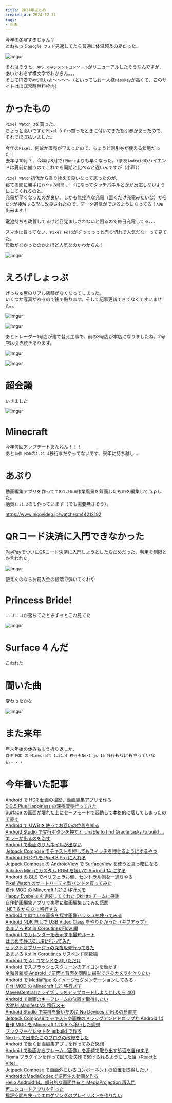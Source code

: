 ```yaml
---
title: 2024年まとめ
created_at: 2024-12-31
tags:
- 年末
---
```

今年の冬寒すぎじゃん？  
とおもって`Google フォト`見返してたら普通に体温超えの夏だった。

![Imgur](https://imgur.com/fLZUau5.png)

それはそうと、`AWS マネジメントコンソール`がリニューアルしたそうなんですが、あいかわらず横文字でわからん。。。  
そして円安で`AWS`高いよ～～～～（といってもお一人様`Misskey`が高くて、このサイトはほぼ常時無料枠内）

# かったもの
`Pixel Watch 3`を買った、  
ちょっと高いですが`Pixel 8 Pro`買ったときに付いてきた割引券があったので、それでほぼ払いました。  

今年の`Pixel`、何故か販売が早まったので、ちょうど割引券が使える状態だった！  
去年は10月？、今年は8月で`iPhone`よりも早くなった。（まあ`Android`のハイエンドは夏前に揃うのでこれでも同期と比べると遅いんですが（小声））

`Pixel Watch`初代から乗り換えで良いなって思ったのが、  
寝てる間に勝手に`おやすみ時間モード`になってタッチパネルとかが反応しないようにしてくれるのと、  
充電が早くなったのが良い。しかも無接点な充電（置くだけ充電みたいな）から`ピン`が接触する形に改良されたので、データ通信ができるようになってる！`ADB`出来ます！

電池持ちも改善してるけど目覚ましされないと困るので毎日充電してる、、、

スマホは買ってない、`Pixel Fold`がずっっっっと売り切れで人気だなーって見てた。  
母数がなかったのかよほど人気なのかわからん！

![Imgur](https://imgur.com/5ofFRkF.png)

# えろげしょっぷ
げっちゅ屋のリアル店舗がなくなってしまった。  
いくつか写真があるので後で貼ります。そして記事更新できてなくてすいません、、

![Imgur](https://imgur.com/nhxj5Nw.png)

![Imgur](https://imgur.com/U9reV9a.png)

あとトレーダー1号店が建て替え工事で、前の3号店が本店になりましたね。2号店は引き続きあります。  

![Imgur](https://imgur.com/Qch5X2R.png)

![Imgur](https://imgur.com/NdmvhiF.png)

# 超会議
いきました

![Imgur](https://imgur.com/76PL8Qq.png)

# Minecraft
今年何回アップデートあんねん！！！  
あと`自作 MOD`の`1.21.4`移行まだやってないです、来年に持ち越し...

# あぷり
動画編集アプリを作って↑の`1.20.6`作業風景を録画したものを編集してうｐした。  
絶賛`1.21.2`のも作っています（でも需要無さそう）。

https://www.nicovideo.jp/watch/sm44212192

# QRコード決済に入門できなかった
PayPayでついにQRコード決済に入門しようとしたらだめだった、利用を制限とか言われた。

![Imgur](https://imgur.com/TI490zo.png)

使えんのならお前入金の段階で弾いてくれや

# Princess Bride!
ニコニコが落ちてたときずっとこれ見てた

![Imgur](https://imgur.com/4McbC9a.png)

# Surface 4 んだ
こわれた

# 聞いた曲
変わったかな

![Imgur](https://imgur.com/JDpIaoU.png)

# また来年
年末年始の休みももう折り返しか、  
`自作 MOD の Minecraft 1.21.4 移行`も`Next.js 15 移行`もなにもやっていない・・・

# 今年書いた記事
[Android で HDR 動画の撮影、動画編集アプリを作る](/posts/android_hdr_camera_video_editor/)  
[D.C.5 Plus Happiness の深夜販売行ってきた](/posts/sinya_hanbai_dc5_ph/)  
[Surface の画面が壊れた上にセーフモードで起動して本格的に壊してしまったので直す](/posts/surface_not_working_display_and_safemode_owaowari/)  
[Android で UWB を使ってお互いの位置を知る](/posts/android_ble_and_uwb/)  
[Android Studio で実行ボタンを押すと Unable to find Gradle tasks to build ... エラーが出るのを治す](/posts/android_studio_build_error_build_mode_assemble/)  
[Android で動画のサムネイルが出ない](/posts/android_fix_not_visible_video_thumbnail/)  
[Jetpack Compose でテキストを押してもスイッチを押せるようにするやつ](/posts/android_jc_switch_and_text/)  
[Android 16 DP1 を Pixel 8 Pro に入れる](/posts/android_16_dp_install/)  
[Jetpack Compose の AndroidView で SurfaceView を使うと真っ暗になる](/posts/android_jc_fix_androidview_surfaceview/)  
[Rakuten Mini にカスタム ROM を焼いて Android 14 にする](/posts/rakutenmini_custom_rom/)  
[Android の BLE でペリフェラル側、セントラル側を一通りやる](/posts/android_ble_peripheral_central/)  
[Pixel Watch のサードパーティ製バンドを買ってみた](/posts/pixel_watch_thirdparty_watchband/)  
[自作 MOD の Minecraft 1.21.2 移行メモ](/posts/minecraft_mod_1_21_2_migration/)  
[Happy Eyeballs を実装してくれた OkHttp チームに感謝](/posts/android_okhttp_thanks_happy_eyeballs/)  
[自作動画編集アプリで実際に動画編集してみた感想](/posts/android_akari_droid_create_video/)  
[.NET 6 から 8 に移行する](/posts/windows_dot_net_6_to_8_migrate/)  
[Android で似ている画像を探す画像ハッシュを使ってみる](/posts/android_image_hash/)  
[Android NDK 無しで USB Video Class をやりたかった（ギブアップ）](/posts/android_usb_video_class_wakaranai/)  
[あまいろ Kotlin Coroutines Flow 編](/posts/amairo_kotlin_coroutines_flow/)  
[Android でカレンダーを表示する最短ルート](/posts/android_cal_command_text/)  
[はじめて快活CLUBに行ってみた](/posts/hazimete_kaikatsu_club/)  
[セレクトオブリージュの深夜販売行ってきた](/posts/sinya_hanbai_selectoblige/)  
[あまいろ Kotlin Coroutines サスペンド関数編](/posts/amairo_kotlin_coroutines_suspend/)  
[Android で AT コマンドを叩いただけ](/posts/android_root_at_command/)  
[Android でスプラッシュスクリーンのアイコンを動かす](/posts/android_splash_screen_animation_icon/)  
[令和最新版 Android で前面と背面を同時に撮影できるカメラを作りたい](/posts/android_front_back_camera_2024/)  
[Android で MediaPipe のイメージセグメンテーションしてみる](/posts/android_media_pipe_image_segmentation_and_mediacodec_camera/)  
[自作 MOD の Minecraft 1.21 移行メモ](/posts/minecraft_mod_1_21_migration/)  
[MavenCentral にライブラリをアップロードしようとしたら 401](/posts/maven_central_ossrh_upload_401_error/)  
[Android で動画のキーフレームの位置を取得したい](/posts/android_media_parser_keyframe_time/)  
[大遅刻 Manifest V3 移行メモ](/posts/chrome_extension_migrate_manifest_v3/)  
[Android Studio で実機を繋いだのに No Devices が出るのを直す](/posts/android_studio_fix_no_devices_restart_adb/)  
[Jetpack Compose でテキストや画像のドラッグアンドドロップと Android 14](/posts/android_jc_drag_and_drop_file/)  
[自作 MOD を Minecraft 1.20.6 へ移行した感想](/posts/minecraft_mod_1_20_6_migration/)  
[ブックマークレットを esbuild で作る](/posts/bookmarklet_esbuild/)  
[Next.js で出来たこのブログの改修をした](/posts/ziyuutyou_update_2024/)  
[Android で動く動画編集アプリを作ってみた感想](/posts/android_video_editor_akari_droid/)  
[Android で動画からフレーム（画像）を高速で取り出す処理を自作する](/posts/android_get_video_frame_mediacodec/)  
[Figma プラグインを作って図形を矢印で繋げられるようにした話（ReactとVite）](/posts/figma_plugin_yajirushi_mode/)  
[Jetpack Compose で画面外にいるコンポーネントの位置を取得したい](/posts/android_jc_globalposition_out_view/)  
[AndroidのMediaCodecで逆再生の動画を作る](/posts/android_mediacodec_reverse_video/)  
[Hello Android 14。部分的な画面共有と MediaProjection 再入門](/posts/android_14_media_projection_partial/)  
[再エンコードアプリを作った](/posts/android_himari_droid/)  
[批評空間を使ってエロゲソングのプレイリストを作りたい](/posts/hihyou_kuukan_eroge_playlist/)  